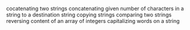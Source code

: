 cocatenating two strings
concatenating given number of characters in a string to a destination string
copying strings
comparing two strings
reversing content of an array of integers
capitalizing words on a string
